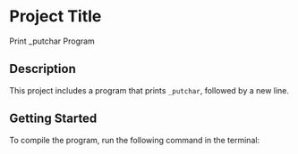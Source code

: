 # Project Title

Print _putchar Program

## Description

This project includes a program that prints `_putchar`, followed by a new line.

## Getting Started

To compile the program, run the following command in the terminal:



